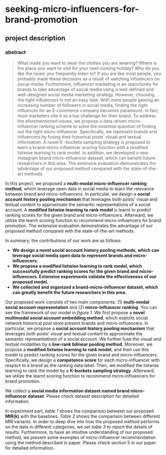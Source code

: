 # seeking-micro-influencers-for-brand-promotion

## project description

### abstract
>What made you want to wear the clothes you are wearing? Where is the place you want to visit for your next-coming holiday? Why do you like the music you frequently listen to? If you are like most people, you probably made these decisions as a result of watching influencers on social media. Furthermore, influencer marketing is an opportunity for brands to take advantage of social media using a well-defined and well-designed social media marketing strategy. However, choosing the right influencers is not an easy task. With more people gaining an increasing number of followers in social media, finding the right influencer for an E-commerce company becomes paramount. In fact, most marketers cite it as a top challenge for their brand. To address the aforementioned issues, we propose a data-driven micro-influencer ranking scheme to solve the essential question of finding out the right micro-influencer. Specifically, we represent brands and influencers by fusing their historical posts’ visual and textual information. A novel К -buckets sampling strategy is proposed to learn a brand-micro-influencer scoring function with a modified listwise learning to rank model. In addition, we developed a new Instagram brand micro-influencer dataset, which can benefit future researchers in this area. The extensive evaluation demonstrates the advantage of our proposed method compared with the state-of-the-art methods.

In this project, we proposed a **multi-modal micro-influencer ranking method**, which leverage open data in social media to learn the relevance between brand and micro-influencers. In particular, we design a **social account history pooling mechanism** that leverages both posts' visual and textual content to approximate the semantic representations of a social account. A **modified listwise learning to rank model** is learnt to predict ranking scores for the given brand and micro-influencers. Afterward, we utilize the learnt scoring function to recommend micro-influencers for brand promotion. The extensive evaluation demonstrates the advantage of our proposed method compared with the state-of-the-art methods.<br>

In summary, the contributions of our work are as follows:<br>
* **We design a novel social account history pooling methods, which can leverage social media open data to represent brands and micro-influencers.**
* **We propose a modified listwise learning to rank model, which successfully predict ranking scores for the given brand and micro-influencers. Extensive experiments validate the effectiveness of our proposed model.**
* **We collected and organized a brand-micro-influencer dataset, which can greatly benefit the future researchers in this area.**

Our proposed work consists of two main components: (1) **multi-modal social account representation** and (2) **micro-influencer ranking**. You can see the framework of our model in _figure 1_. We first propose a **novel multimodal social account embedding method**, which exploits social network historical post store present brands and micro-influencers. In particular, we propose a **social account history pooling mechanism** that leverages both posts' visual and textual content to approximate the semantic representations of a social account. We further fuse the visual and textual modalities by a **low-rank bilinear pooling method**. Moreover, we propose a **modified listwise learning to rank model**, and then use this model to predict ranking scores for the given brand and micro-influencers. Specifically, we design a **competence score** for each micro-influencer with respect to a brand as the ranking data label. Then, we modified the listwise learning to rank the model by a **К-buckets sampling strategy**. Afterward, we utilize the learnt scoring function to recommend micro-influencers for brand promotion.<br>

We collect a **social media information dataset named brand micro-influencer dataset**. Please check dataset description for detailed information.<br>

In experiment part, _table 1_ shows the comparison between our proposed **MIR(k)** with the baselines. _Table 2_ shows the comparison between different MIR variants. In order to deep dive into how the proposed method performs on the data in different categories, we set _table 3_ to report the details of results. Furthermore, to have an intuitive understanding of our proposed method, we present some examples of micro-influencer recommendation using the method described in paper. Please check section 5 in our paper for detailed information.<br>
